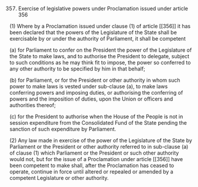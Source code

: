 357. Exercise of legislative powers under Proclamation issued under article 356

(1) Where by a Proclamation issued under clause (1) of article [[356]]  it has been declared that the powers of the Legislature of the State shall be exercisable by or under the authority of Parliament, it shall be competent

(a) for Parliament to confer on the President the power of the Legislature of the State to make laws, and to authorise the President to delegate, subject to such conditions as he may think fit to impose, the power so conferred to any other authority to be specified by him in that behalf;

(b) for Parliament, or for the President or other authority in whom such power to make laws is vested under sub-clause (a), to make laws conferring powers and imposing duties, or authorising the conferring of powers and the imposition of duties, upon the Union or officers and authorities thereof;

(c) for the President to authorise when the House of the People is not in session expenditure from the Consolidated Fund of the State pending the sanction of such expenditure by Parliament.

(2) Any law made in exercise of the power of the Legislature of the State by Parliament or the President or other authority referred to in sub-clause (a) of clause (1) which Parliament or the President or such other authority would not, but for the issue of a Proclamation under article [[356]]  have been competent to make shall, after the Proclamation has ceased to operate, continue in force until altered or repealed or amended by a competent Legislature or other authority.

